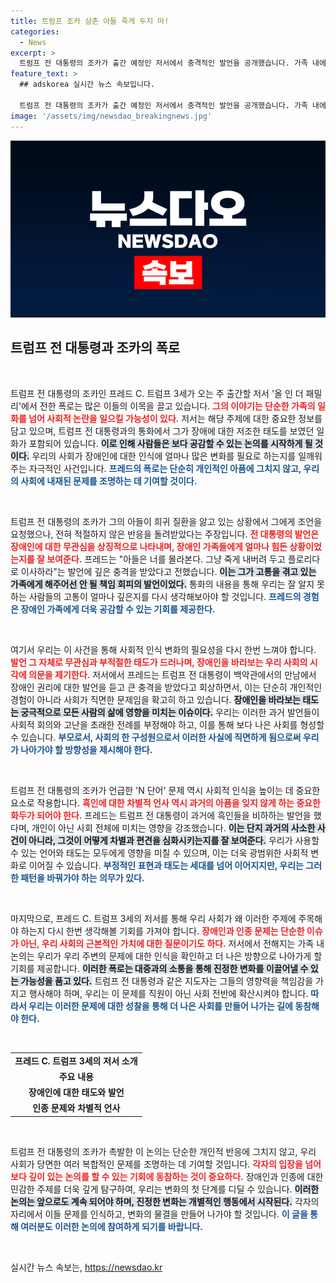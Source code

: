 ```yaml
---
title: 트럼프 조카 삼촌 아들 죽게 두지 마!
categories:
  - News
excerpt: >
  트럼프 전 대통령의 조카가 출간 예정인 저서에서 충격적인 발언을 공개했습니다. 가족 내에서의 비인간적인 대화와 함께, 장애인에 대한 끔찍한 언급도 밝혀졌습니다. 트럼프가 과거 흑인을 비하하고, 장애 아들에 대한 무관심을 드러냈다는 사실이 전해지며 파장이 일고 있습니다.
feature_text: >
  ## adskorea 실시간 뉴스 속보입니다.

  트럼프 전 대통령의 조카가 출간 예정인 저서에서 충격적인 발언을 공개했습니다. 가족 내에서의 비인간적인 대화와 함께, 장애인에 대한 끔찍한 언급도 밝혀졌습니다. 트럼프가 과거 흑인을 비하하고, 장애 아들에 대한 무관심을 드러냈다는 사실이 전해지며 파장이 일고 있습니다.
image: '/assets/img/newsdao_breakingnews.jpg'
---
```


<p><img src="/assets/img/newsdao_breakingnews.jpg" alt="adskorea 속보" /></p>

<h2 data-ke-size="size26">트럼프 전 대통령과 조카의 폭로</h2>

<p data-ke-size="size16">&nbsp;</p>

<p>트럼프 전 대통령의 조카인 프레드 C. 트럼프 3세가 오는 주 출간할 저서 '올 인 더 패밀리'에서 전한 폭로는 많은 이들의 이목을 끌고 있습니다. <b><span style="color: #ee2323;">그의 이야기는 단순한 가족의 일화를 넘어 사회적 논란을 일으킬 가능성이 있다.</span></b> 저서는 해당 주제에 대한 중요한 정보를 담고 있으며, 트럼프 전 대통령과의 통화에서 그가 장애에 대한 저조한 태도를 보였던 일화가 포함되어 있습니다. <b><span style="background-color: #21538527;">이로 인해 사람들은 보다 공감할 수 있는 논의를 시작하게 될 것이다.</span></b> 우리의 사회가 장애인에 대한 인식에 얼마나 많은 변화를 필요로 하는지를 일깨워주는 자극적인 사건입니다. <b><span style="color: #1a5490;">프레드의 폭로는 단순히 개인적인 아픔에 그치지 않고, 우리의 사회에 내재된 문제를 조명하는 데 기여할 것이다.</span></b></p>

<p data-ke-size="size16">&nbsp;</p>

<p>트럼프 전 대통령의 조카가 그의 아들이 희귀 질환을 앓고 있는 상황에서 그에게 조언을 요청했으나, 전혀 적절하지 않은 반응을 돌려받았다는 주장입니다. <b><span style="color: #ee2323;">전 대통령의 발언은 장애인에 대한 무관심을 상징적으로 나타내며, 장애인 가족들에게 얼마나 힘든 상황이었는지를 잘 보여준다.</span></b> 프레드는 "아들은 너를 몰라본다. 그냥 죽게 내버려 두고 플로리다로 이사하라"는 발언에 깊은 충격을 받았다고 전했습니다. <b><span style="background-color: #21538527;">이는 그가 고통을 겪고 있는 가족에게 해주어선 안 될 책임 회피의 발언이었다.</span></b> 통화의 내용을 통해 우리는 잘 알지 못하는 사람들의 고통이 얼마나 깊은지를 다시 생각해보아야 할 것입니다. <b><span style="color: #1a5490;">프레드의 경험은 장애인 가족에게 더욱 공감할 수 있는 기회를 제공한다.</span></b></p>

<p data-ke-size="size16">&nbsp;</p>

<p>여기서 우리는 이 사건을 통해 사회적 인식 변화의 필요성을 다시 한번 느껴야 합니다. <b><span style="color: #ee2323;">발언 그 자체로 무관심과 부적절한 태도가 드러나며, 장애인을 바라보는 우리 사회의 시각에 의문을 제기한다.</span></b> 저서에서 프레드는 트럼프 전 대통령이 백악관에서의 만남에서 장애인 권리에 대한 발언을 듣고 큰 충격을 받았다고 회상하면서, 이는 단순히 개인적인 경험이 아니라 사회가 직면한 문제임을 확고히 하고 있습니다. <b><span style="background-color: #21538527;">장애인을 바라보는 태도는 궁극적으로 모든 사람의 삶에 영향을 미치는 이슈이다.</span></b> 우리는 이러한 과거 발언들이 사회적 회의와 고난을 초래한 전례를 부정해야 하고, 이를 통해 보다 나은 사회를 형성할 수 있습니다. <b><span style="color: #1a5490;">부모로서, 사회의 한 구성원으로서 이러한 사실에 직면하게 됨으로써 우리가 나아가야 할 방향성을 제시해야 한다.</span></b></p>

<p data-ke-size="size16">&nbsp;</p>

<p>트럼프 전 대통령의 조카가 언급한 'N 단어' 문제 역시 사회적 인식을 높이는 데 중요한 요소로 작용합니다. <b><span style="color: #ee2323;">흑인에 대한 차별적 언사 역시 과거의 아픔을 잊지 않게 하는 중요한 화두가 되어야 한다.</span></b> 프레드는 트럼프 전 대통령이 과거에 흑인들을 비하하는 발언을 했다며, 개인이 아닌 사회 전체에 미치는 영향을 강조했습니다. <b><span style="background-color: #21538527;">이는 단지 과거의 사소한 사건이 아니라, 그것이 어떻게 차별과 편견을 심화시키는지를 잘 보여준다.</span></b> 우리가 사용할 수 있는 언어와 태도는 모두에게 영향을 미칠 수 있으며, 이는 더욱 광범위한 사회적 변화로 이어질 수 있습니다. <b><span style="color: #1a5490;">부정적인 표현과 태도는 세대를 넘어 이어지지만, 우리는 그러한 패턴을 바꿔가야 하는 의무가 있다.</span></b></p>

<p data-ke-size="size16">&nbsp;</p>

<p>마지막으로, 프레드 C. 트럼프 3세의 저서를 통해 우리 사회가 왜 이러한 주제에 주목해야 하는지 다시 한번 생각해볼 기회를 가져야 합니다. <b><span style="color: #ee2323;">장애인과 인종 문제는 단순한 이슈가 아닌, 우리 사회의 근본적인 가치에 대한 질문이기도 하다.</span></b> 저서에서 전해지는 가족 내 논의는 우리가 우리 주변의 문제에 대한 인식을 확인하고 더 나은 방향으로 나아가게 할 기회를 제공합니다. <b><span style="background-color: #21538527;">이러한 폭로는 대중과의 소통을 통해 진정한 변화를 이끌어낼 수 있는 가능성을 품고 있다.</span></b> 트럼프 전 대통령과 같은 지도자는 그들의 영향력을 책임감을 가지고 행사해야 하며, 우리는 이 문제를 직원이 아닌 사회 전반에 확산시켜야 합니다. <b><span style="color: #1a5490;">따라서 우리는 이러한 문제에 대한 성찰을 통해 더 나은 사회를 만들어 나가는 길에 동참해야 한다.</span></b></p>

<p data-ke-size="size16">&nbsp;</p>

<table style="width: 100%; border-collapse: collapse;">
  <tr>
    <td style="text-align: center; height: 17px;"><b>프레드 C. 트럼프 3세의 저서 소개</b></td>
  </tr>
  <tr>
    <td style="text-align: center; height: 17px;"><b>주요 내용</b></td>
  </tr>
  <tr>
    <td style="text-align: center; height: 17px;"><b>장애인에 대한 태도와 발언</b></td>
  </tr>
  <tr>
    <td style="text-align: center; height: 17px;"><b>인종 문제와 차별적 언사</b></td>
  </tr>
</table>

<p data-ke-size="size16">&nbsp;</p>

<p>트럼프 전 대통령의 조카가 촉발한 이 논의는 단순한 개인적 반응에 그치지 않고, 우리 사회가 당면한 여러 복합적인 문제를 조명하는 데 기여할 것입니다. <b><span style="color: #ee2323;">각자의 입장을 넘어 보다 깊이 있는 논의를 할 수 있는 기회에 동참하는 것이 중요하다.</span></b> 장애인과 인종에 대한 민감한 주제를 더욱 깊게 탐구하여, 우리는 변화의 첫 단계를 디딜 수 있습니다. <b><span style="background-color: #21538527;">이러한 논의는 앞으로도 계속 되어야 하며, 진정한 변화는 개별적인 행동에서 시작된다.</span></b> 각자의 자리에서 이들 문제를 인식하고, 변화의 물결을 만들어 나가야 할 것입니다. <b><span style="color: #1a5490;">이 글을 통해 여러분도 이러한 논의에 참여하게 되기를 바랍니다.</span></b> </p>

<p data-ke-size="size16">&nbsp;</p>
실시간 뉴스 속보는, <a href="https://newsdao.kr" rel="dofollow">https://newsdao.kr</a>


